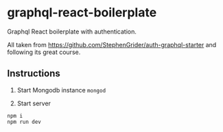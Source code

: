 # graphql-react-boilerplate

Graphql React boilerplate with authentication.

All taken from https://github.com/StephenGrider/auth-graphql-starter and following its great course.

## Instructions

1) Start Mongodb instance
`mongod`

2) Start server
```
npm i
npm run dev
```
